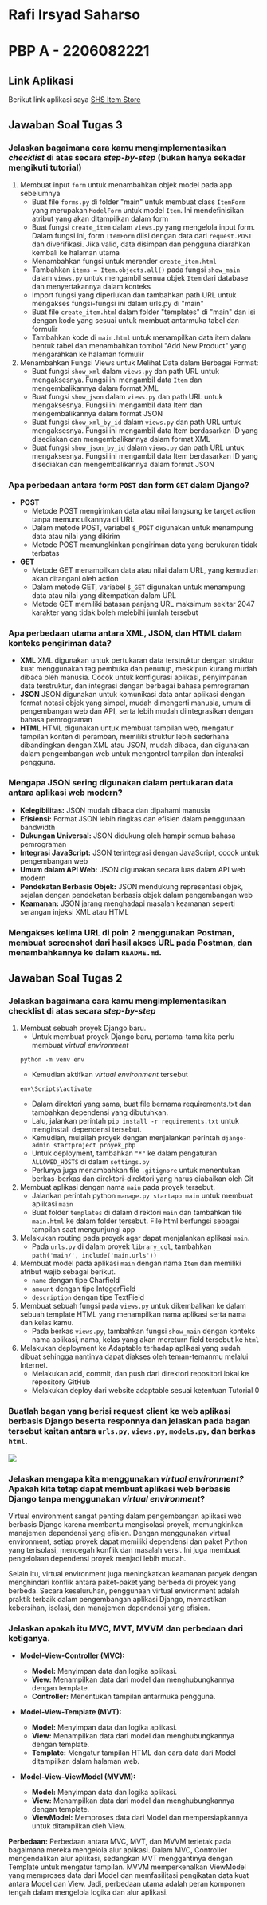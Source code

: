 # Rafi Irsyad Saharso
# PBP A - 2206082221

## Link Aplikasi
Berikut link aplikasi saya [SHS Item Store](https://itemstorerafi.adaptable.app)

## Jawaban Soal Tugas 3

### Jelaskan bagaimana cara kamu mengimplementasikan *checklist* di atas secara *step-by-step* (bukan hanya sekadar mengikuti tutorial)
1. Membuat input `form` untuk menambahkan objek model pada app sebelumnya
    - Buat file `forms.py` di folder "main" untuk membuat class `ItemForm` yang merupakan `ModelForm` untuk model `Item`. Ini mendefinisikan atribut yang akan ditampilkan dalam form
    - Buat fungsi `create_item` dalam `views.py` yang mengelola input form. Dalam fungsi ini, form `ItemForm` diisi dengan data dari `request.POST` dan diverifikasi. Jika valid, data disimpan dan pengguna diarahkan kembali ke halaman utama
    - Menambahkan fungsi untuk merender `create_item.html`
    - Tambahkan `items = Item.objects.all()` pada fungsi `show_main` dalam `views.py` untuk mengambil semua objek `Item` dari database dan menyertakannya dalam konteks
    - Import fungsi yang diperlukan dan tambahkan path URL untuk mengakses fungsi-fungsi ini dalam urls.py di "main"
    - Buat file `create_item.htm`l dalam folder "templates" di "main" dan isi dengan kode yang sesuai untuk membuat antarmuka tabel dan formulir
    - Tambahkan kode di `main.html` untuk menampilkan data item dalam bentuk tabel dan menambahkan tombol "Add New Product" yang mengarahkan ke halaman formulir
2. Menambahkan Fungsi Views untuk Melihat Data dalam Berbagai Format:
    - Buat fungsi `show_xml` dalam `views.py` dan path URL untuk mengaksesnya. Fungsi ini mengambil data `Item` dan mengembalikannya dalam format XML
    - Buat fungsi `show_json` dalam `views.py` dan path URL untuk mengaksesnya. Fungsi ini mengambil data Item dan mengembalikannya dalam format JSON
    - Buat fungsi s`how_xml_by_id` dalam `views.py` dan path URL untuk mengaksesnya. Fungsi ini mengambil data Item berdasarkan ID yang disediakan dan mengembalikannya dalam format XML
    - Buat fungsi `show_json_by_id` dalam `views.py` dan path URL untuk mengaksesnya. Fungsi ini mengambil data Item berdasarkan ID yang disediakan dan mengembalikannya dalam format JSON

### Apa perbedaan antara form `POST` dan form `GET` dalam Django?
- **POST**
    - Metode POST mengirimkan data atau nilai langsung ke target action tanpa memunculkannya di URL
    - Dalam metode POST, variabel `$_POST` digunakan untuk menampung data atau nilai yang dikirim
    - Metode POST memungkinkan pengiriman data yang berukuran tidak terbatas
- **GET**
    - Metode GET menampilkan data atau nilai dalam URL, yang kemudian akan ditangani oleh action
    - Dalam metode GET, variabel `$_GET` digunakan untuk menampung data atau nilai yang ditempatkan dalam URL
    - Metode GET memiliki batasan panjang URL maksimum sekitar 2047 karakter yang tidak boleh melebihi jumlah tersebut

### Apa perbedaan utama antara XML, JSON, dan HTML dalam konteks pengiriman data?
- **XML**
    XML digunakan untuk pertukaran data terstruktur dengan struktur kuat menggunakan tag pembuka dan penutup, meskipun kurang mudah dibaca oleh manusia. Cocok untuk konfigurasi aplikasi, penyimpanan data terstruktur, dan integrasi dengan berbagai bahasa pemrograman
- **JSON**
    JSON digunakan untuk komunikasi data antar aplikasi dengan format notasi objek yang simpel, mudah dimengerti manusia, umum di pengembangan web dan API, serta lebih mudah diintegrasikan dengan bahasa pemrograman
- **HTML**
    HTML digunakan untuk membuat tampilan web, mengatur tampilan konten di peramban, memiliki struktur lebih sederhana dibandingkan dengan XML atau JSON, mudah dibaca, dan digunakan dalam pengembangan web untuk mengontrol tampilan dan interaksi pengguna.

### Mengapa JSON sering digunakan dalam pertukaran data antara aplikasi web modern?
- **Kelegibilitas:** JSON mudah dibaca dan dipahami manusia
- **Efisiensi:** Format JSON lebih ringkas dan efisien dalam penggunaan bandwidth
- **Dukungan Universal:** JSON didukung oleh hampir semua bahasa pemrograman
- **Integrasi JavaScript:** JSON terintegrasi dengan JavaScript, cocok untuk pengembangan web
- **Umum dalam API Web:** JSON digunakan secara luas dalam API web modern
- **Pendekatan Berbasis Objek:** JSON mendukung representasi objek, sejalan dengan pendekatan berbasis objek dalam pengembangan web
- **Keamanan:** JSON jarang menghadapi masalah keamanan seperti serangan injeksi XML atau HTML

### Mengakses kelima URL di poin 2 menggunakan Postman, membuat screenshot dari hasil akses URL pada Postman, dan menambahkannya ke dalam `README.md`.

## Jawaban Soal Tugas 2

### Jelaskan bagaimana cara kamu mengimplementasikan checklist di atas secara *step-by-step* 
1. Membuat sebuah proyek Django baru.
    - Untuk membuat proyek Django baru, pertama-tama kita perlu membuat *virtual environment*
    ```
    python -m venv env
    ```
    - Kemudian aktifkan *virtual environment* tersebut
    ```
    env\Scripts\activate
    ```
    - Dalam direktori yang sama, buat file bernama requirements.txt dan tambahkan dependensi yang dibutuhkan.
    - Lalu, jalankan perintah `pip install -r requirements.txt` untuk menginstall dependensi tersebut.
    - Kemudian, mulailah proyek dengan menjalankan perintah `django-admin startproject proyek_pbp`
    - Untuk  deployment, tambahkan `"*"` ke dalam pengaturan `ALLOWED_HOSTS` di dalam `settings.py`
    - Perlunya juga menambahkan file `.gitignore` untuk menentukan berkas-berkas dan direktori-direktori yang harus diabaikan oleh Git
2. Membuat aplikasi dengan nama `main` pada proyek tersebut.
    - Jalankan perintah python `manage.py startapp main` untuk membuat aplikasi `main`
    - Buat folder `templates` di dalam direktori `main` dan tambahkan file `main.html` ke dalam folder tersebut. File html berfungsi sebagai tampilan saat mengunjungi app
3. Melakukan routing pada proyek agar dapat menjalankan aplikasi `main`.
    - Pada `urls.py` di dalam proyek `library_col`, tambahkan `path('main/', include('main.urls'))`
4. Membuat model pada aplikasi `main` dengan nama `Item` dan memiliki atribut wajib sebagai berikut.
    - `name` dengan tipe Charfield
    - `amount` dengan tipe IntegerField
    - `description` dengan tipe TextField
5. Membuat sebuah fungsi pada `views.py` untuk dikembalikan ke dalam sebuah template HTML yang menampilkan nama aplikasi serta nama dan kelas kamu.
    - Pada berkas `views.py`, tambahkan fungsi `show_main` dengan konteks nama aplikasi, nama, kelas yang akan mereturn field tersebut ke `html`
6. Melakukan deployment ke Adaptable terhadap aplikasi yang sudah dibuat sehingga nantinya dapat diakses oleh teman-temanmu melalui Internet.
    - Melakukan add, commit, dan push dari direktori repositori lokal ke repository GitHub
    - Melakukan deploy dari website adaptable sesuai ketentuan Tutorial 0

### Buatlah bagan yang berisi request client ke web aplikasi berbasis Django beserta responnya dan jelaskan pada bagan tersebut kaitan antara `urls.py`, `views.py`, `models.py`, dan berkas `html`.
<img src='/aset/flowchart.jpg'>

### Jelaskan mengapa kita menggunakan ***virtual environment?*** Apakah kita tetap dapat membuat aplikasi web berbasis Django tanpa menggunakan ***virtual environment***?
Virtual environment sangat penting dalam pengembangan aplikasi web berbasis Django karena membantu mengisolasi proyek, memungkinkan manajemen dependensi yang efisien. Dengan menggunakan virtual environment, setiap proyek dapat memiliki dependensi dan paket Python yang terisolasi, mencegah konflik dan masalah versi. Ini juga membuat pengelolaan dependensi proyek menjadi lebih mudah.

Selain itu, virtual environment juga meningkatkan keamanan proyek dengan menghindari konflik antara paket-paket yang berbeda di proyek yang berbeda. Secara keseluruhan, penggunaan virtual environment adalah praktik terbaik dalam pengembangan aplikasi Django, memastikan kebersihan, isolasi, dan manajemen dependensi yang efisien.

### Jelaskan apakah itu MVC, MVT, MVVM dan perbedaan dari ketiganya.
- **Model-View-Controller (MVC):**
    - **Model:** Menyimpan data dan logika aplikasi.
    - **View:** Menampilkan data dari model dan menghubungkannya dengan template.
    - **Controller:** Menentukan tampilan antarmuka pengguna.

- **Model-View-Template (MVT):**
    - **Model:** Menyimpan data dan logika aplikasi.
    - **View:** Menampilkan data dari model dan menghubungkannya dengan template.
    - **Template:** Mengatur tampilan HTML dan cara data dari Model ditampilkan dalam halaman web. 

- **Model-View-ViewModel (MVVM):**
    - **Model:** Menyimpan data dan logika aplikasi.
    - **View:** Menampilkan data dari model dan menghubungkannya dengan template.
    - **ViewModel:** Memproses data dari Model dan mempersiapkannya untuk ditampilkan oleh View.

**Perbedaan:**
Perbedaan antara MVC, MVT, dan MVVM terletak pada bagaimana mereka mengelola alur aplikasi. Dalam MVC, Controller mengendalikan alur aplikasi, sedangkan MVT menggantinya dengan Template untuk mengatur tampilan. MVVM memperkenalkan ViewModel yang memproses data dari Model dan memfasilitasi pengikatan data kuat antara Model dan View. Jadi, perbedaan utama adalah peran komponen tengah dalam mengelola logika dan alur aplikasi.